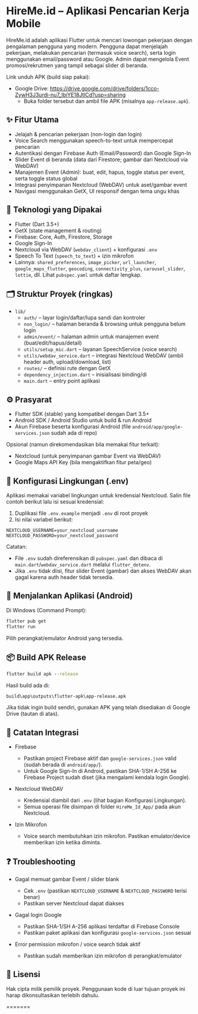 # HireMe.id – Aplikasi Pencarian Kerja Mobile

HireMe.id adalah aplikasi Flutter untuk mencari lowongan pekerjaan dengan pengalaman pengguna yang modern. Pengguna dapat menjelajah pekerjaan, melakukan pencarian (termasuk voice search), serta login menggunakan email/password atau Google. Admin dapat mengelola Event promosi/rekrutmen yang tampil sebagai slider di beranda.

Link unduh APK (build siap pakai):

- Google Drive: https://drive.google.com/drive/folders/1cco-ZywH3J3urdi-nu7_IbiYE18JtlCd?usp=sharing
	- Buka folder tersebut dan ambil file APK (misalnya `app-release.apk`).

## ✨ Fitur Utama

- Jelajah & pencarian pekerjaan (non-login dan login)
- Voice Search menggunakan speech-to-text untuk mempercepat pencarian
- Autentikasi dengan Firebase Auth (Email/Password) dan Google Sign-In
- Slider Event di beranda (data dari Firestore; gambar dari Nextcloud via WebDAV)
- Manajemen Event (Admin): buat, edit, hapus, toggle status per event, serta toggle status global
- Integrasi penyimpanan Nextcloud (WebDAV) untuk aset/gambar event
- Navigasi menggunakan GetX, UI responsif dengan tema ungu khas

## 🧱 Teknologi yang Dipakai

- Flutter (Dart 3.5+)
- GetX (state management & routing)
- Firebase: Core, Auth, Firestore, Storage
- Google Sign-In
- Nextcloud via WebDAV (`webdav_client`) + konfigurasi `.env`
- Speech To Text (`speech_to_text`) + izin mikrofon
- Lainnya: `shared_preferences`, `image_picker`, `url_launcher`, `google_maps_flutter`, `geocoding`, `connectivity_plus`, `carousel_slider`, `lottie`, dll. Lihat `pubspec.yaml` untuk daftar lengkap.

## 🗂️ Struktur Proyek (ringkas)

- `lib/`
	- `auth/` – layar login/daftar/lupa sandi dan kontroler
	- `non_login/` – halaman beranda & browsing untuk pengguna belum login
	- `admin/event/` – halaman admin untuk manajemen event (buat/edit/hapus/detail)
	- `utils/setup_mic.dart` – layanan SpeechService (voice search)
	- `utils/webdav_service.dart` – integrasi Nextcloud WebDAV (ambil header auth, upload/download, list)
	- `routes/` – definisi rute dengan GetX
	- `dependency_injection.dart` – inisialisasi binding/di
	- `main.dart` – entry point aplikasi

## ⚙️ Prasyarat

- Flutter SDK (stable) yang kompatibel dengan Dart 3.5+
- Android SDK / Android Studio untuk build & run Android
- Akun Firebase beserta konfigurasi Android (file `android/app/google-services.json` sudah ada di repo)

Opsional (namun direkomendasikan bila memakai fitur terkait):

- Nextcloud (untuk penyimpanan gambar Event via WebDAV)
- Google Maps API Key (bila mengaktifkan fitur peta/geo)

## 🔐 Konfigurasi Lingkungan (.env)

Aplikasi memakai variabel lingkungan untuk kredensial Nextcloud. Salin file contoh berikut lalu isi sesuai kredensial:

1) Duplikasi file `.env.example` menjadi `.env` di root proyek
2) Isi nilai variabel berikut:

```
NEXTCLOUD_USERNAME=your_nextcloud_username
NEXTCLOUD_PASSWORD=your_nextcloud_password
```

Catatan:
- File `.env` sudah direferensikan di `pubspec.yaml` dan dibaca di `main.dart`/`webdav_service.dart` melalui `flutter_dotenv`.
- Jika `.env` tidak diisi, fitur slider Event (gambar) dan akses WebDAV akan gagal karena auth header tidak tersedia.

## 🚀 Menjalankan Aplikasi (Android)

Di Windows (Command Prompt):

```cmd
flutter pub get
flutter run
```

Pilih perangkat/emulator Android yang tersedia.

## 📦 Build APK Release

```cmd
flutter build apk --release
```

Hasil build ada di:

```
build\app\outputs\flutter-apk\app-release.apk
```

Jika tidak ingin build sendiri, gunakan APK yang telah disediakan di Google Drive (tautan di atas).

## 🧩 Catatan Integrasi

- Firebase
	- Pastikan project Firebase aktif dan `google-services.json` valid (sudah berada di `android/app/`).
	- Untuk Google Sign-In di Android, pastikan SHA-1/SH A-256 ke Firebase Project sudah diset (jika mengalami kendala login Google).

- Nextcloud WebDAV
	- Kredensial diambil dari `.env` (lihat bagian Konfigurasi Lingkungan).
	- Semua operasi file disimpan di folder `HireMe_Id_App/` pada akun Nextcloud.

- Izin Mikrofon
	- Voice search membutuhkan izin mikrofon. Pastikan emulator/device memberikan izin ketika diminta.

## ❓ Troubleshooting

- Gagal memuat gambar Event / slider blank
	- Cek `.env` (pastikan `NEXTCLOUD_USERNAME` & `NEXTCLOUD_PASSWORD` terisi benar)
	- Pastikan server Nextcloud dapat diakses

- Gagal login Google
	- Pastikan SHA-1/SH A-256 aplikasi terdaftar di Firebase Console
	- Pastikan paket aplikasi dan konfigurasi `google-services.json` sesuai

- Error permission mikrofon / voice search tidak aktif
	- Pastikan sudah memberikan izin mikrofon di perangkat/emulator

## 📄 Lisensi

Hak cipta milik pemilik proyek. Penggunaan kode di luar tujuan proyek ini harap dikonsultasikan terlebih dahulu.

=======